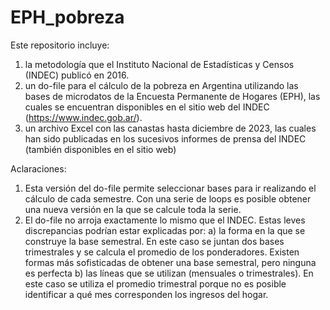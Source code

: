 # EPH_pobreza
Este repositorio incluye:
1. la metodología que el Instituto Nacional de Estadísticas y Censos (INDEC) publicó en 2016.
2. un do-file para el cálculo de la pobreza en Argentina utilizando las bases de microdatos de la Encuesta Permanente de Hogares (EPH), las cuales se encuentran disponibles en el sitio web del INDEC (https://www.indec.gob.ar/).
3. un archivo Excel con las canastas hasta diciembre de 2023, las cuales han sido publicadas en los sucesivos informes de prensa del INDEC (también disponibles en el sitio web)

Aclaraciones:
1. Esta versión del do-file permite seleccionar bases para ir realizando el cálculo de cada semestre. Con una serie de loops es posible obtener una nueva versión en la que se calcule toda la serie.
2. El do-file no arroja exactamente lo mismo que el INDEC. Estas leves discrepancias podrían estar explicadas por: 
a) la forma en la que se construye la base semestral. En este caso se juntan dos bases trimestrales y se calcula el promedio de los ponderadores. Existen formas más sofisticadas de obtener una base semestral, pero ninguna es perfecta
b) las líneas que se utilizan (mensuales o trimestrales). En este caso se utiliza el promedio trimestral porque no es posible identificar a qué mes corresponden los ingresos del hogar. 
